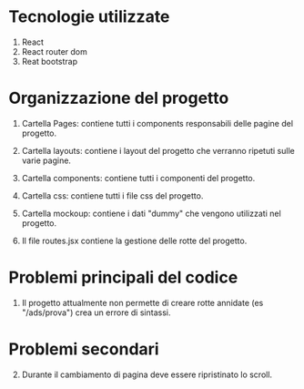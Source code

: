 # Tecnologie utilizzate

1. React
2. React router dom
3. Reat bootstrap

# Organizzazione del progetto

1. Cartella Pages: 
contiene tutti i components responsabili delle pagine del progetto.

2. Cartella layouts:
contiene i layout del progetto che verranno ripetuti sulle varie pagine.

3. Cartella components:
contiene tutti i componenti del progetto.

4. Cartella css:
contiene tutti i file css del progetto.

5. Cartella mockoup:
contiene i dati "dummy" che vengono utilizzati nel progetto.

6. Il file routes.jsx contiene la gestione delle rotte del progetto.

# Problemi principali del codice

1. Il progetto attualmente non permette di creare rotte annidate (es "/ads/prova") crea un errore di sintassi. 

# Problemi secondari

2. Durante il cambiamento di pagina deve essere ripristinato lo scroll.

